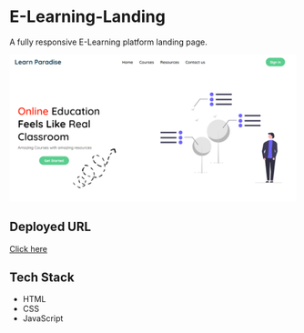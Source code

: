 # E-Learning-Landing
A fully responsive E-Learning platform landing page.

![preview](./preview/preview-image.png)

## Deployed URL
[Click here](https://aviralj02.github.io/E-Learning-Landing/)

## Tech Stack
* HTML
* CSS
* JavaScript
